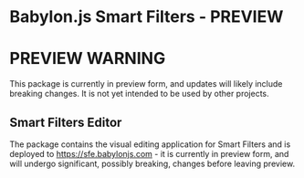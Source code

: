 # Babylon.js Smart Filters - PREVIEW

# PREVIEW WARNING

This package is currently in preview form, and updates will likely include breaking changes. It is not yet intended to be used by other projects.

## Smart Filters Editor

The package contains the visual editing application for Smart Filters and is deployed to https://sfe.babylonjs.com - it is currently in preview form, and will undergo significant, possibly breaking, changes before leaving preview.
